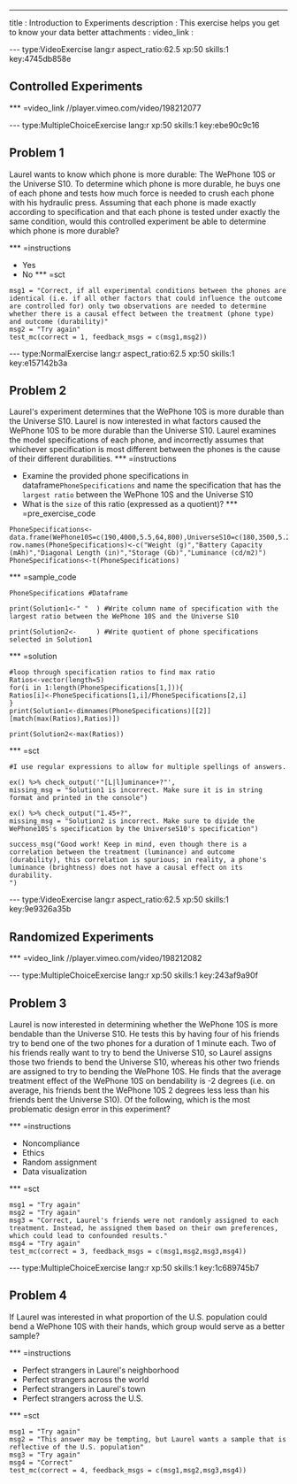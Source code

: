  ---
  title       : Introduction to Experiments
  description : This exercise helps you get to know your data better
  attachments :
  video_link :


--- type:VideoExercise lang:r aspect_ratio:62.5 xp:50 skills:1 key:4745db858e
## Controlled Experiments
*** =video_link
//player.vimeo.com/video/198212077

--- type:MultipleChoiceExercise lang:r xp:50 skills:1 key:ebe90c9c16
## Problem 1
Laurel wants to know which phone is more durable: The WePhone 10S or the Universe S10. To determine which phone is more durable, he buys one of each phone and tests how much force is needed to crush each phone with his hydraulic press. Assuming that each phone is made exactly according to specification and that each phone is tested under exactly the same condition, would this controlled experiment be able to determine which phone is more durable?

*** =instructions
- Yes
- No
*** =sct
```{r}
msg1 = "Correct, if all experimental conditions between the phones are identical (i.e. if all other factors that could influence the outcome are controlled for) only two observations are needed to determine whether there is a causal effect between the treatment (phone type) and outcome (durability)"
msg2 = "Try again"
test_mc(correct = 1, feedback_msgs = c(msg1,msg2))
```

--- type:NormalExercise lang:r aspect_ratio:62.5 xp:50 skills:1 key:e157142b3a
## Problem 2
Laurel's experiment determines that the WePhone 10S is more durable than the Universe S10. Laurel is now interested in what factors caused the WePhone 10S to be more durable than the Universe S10. Laurel examines the model specifications of each phone, and incorrectly assumes that whichever specification is most different between the phones is the cause of their different durabilities.
*** =instructions
- Examine the provided phone specifications in dataframe`PhoneSpecifications` and name the specification that has the `largest ratio` between the WePhone 10S and the Universe S10
- What is the `size` of this ratio (expressed as a quotient)?
*** =pre_exercise_code
```{r}
PhoneSpecifications<-data.frame(WePhone10S=c(190,4000,5.5,64,800),UniverseS10=c(180,3500,5.2,64,550))
row.names(PhoneSpecifications)<-c("Weight (g)","Battery Capacity (mAh)","Diagonal Length (in)","Storage (Gb)","Luminance (cd/m2)")
PhoneSpecifications<-t(PhoneSpecifications)
```
*** =sample_code
```{r}
PhoneSpecifications #Dataframe

print(Solution1<-" "  ) #Write column name of specification with the largest ratio between the WePhone 10S and the Universe S10

print(Solution2<-     ) #Write quotient of phone specifications selected in Solution1

```
*** =solution
```{r}
#loop through specification ratios to find max ratio
Ratios<-vector(length=5)
for(i in 1:length(PhoneSpecifications[1,])){
Ratios[i]<-PhoneSpecifications[1,i]/PhoneSpecifications[2,i]
}
print(Solution1<-dimnames(PhoneSpecifications)[[2]][match(max(Ratios),Ratios)])

print(Solution2<-max(Ratios))

```
*** =sct
```{r}
#I use regular expressions to allow for multiple spellings of answers. 

ex() %>% check_output('"[L|l]uminance+?"',
missing_msg = "Solution1 is incorrect. Make sure it is in string format and printed in the console") 

ex() %>% check_output("1.45+?",
missing_msg = "Solution2 is incorrect. Make sure to divide the WePhone10S's specification by the UniverseS10's specification")

success_msg("Good work! Keep in mind, even though there is a correlation between the treatment (luminance) and outcome (durability), this correlation is spurious; in reality, a phone's luminance (brightness) does not have a causal effect on its durability.
")
```


--- type:VideoExercise lang:r aspect_ratio:62.5 xp:50 skills:1 key:9e9326a35b
## Randomized Experiments
*** =video_link
//player.vimeo.com/video/198212082


--- type:MultipleChoiceExercise lang:r xp:50 skills:1 key:243af9a90f
## Problem 3
Laurel is now interested in determining whether the WePhone 10S is more bendable than the Universe S10. He tests this by having four of his friends try to bend one of the two phones for a duration of 1 minute each. Two of his friends really want to try to bend the Universe S10, so Laurel assigns those two friends to bend the Universe S10, whereas his other two friends are assigned to try to bending the WePhone 10S. He finds that the average treatment effect of the WePhone 10S on bendability is -2 degrees (i.e. on average, his friends bent the WePhone 10S 2 degrees less less than his friends bent the Universe S10). Of the following, which is the most problematic design error in this experiment?


*** =instructions
- Noncompliance
- Ethics
- Random assignment
- Data visualization

*** =sct
```{r}
msg1 = "Try again"
msg2 = "Try again"
msg3 = "Correct, Laurel's friends were not randomly assigned to each treatment. Instead, he assigned them based on their own preferences, which could lead to confounded results."
msg4 = "Try again"
test_mc(correct = 3, feedback_msgs = c(msg1,msg2,msg3,msg4))
```

--- type:MultipleChoiceExercise lang:r xp:50 skills:1 key:1c689745b7
## Problem 4
If Laurel was interested in what proportion of the U.S. population could bend a WePhone 10S with their hands, which group would serve as a better sample?


*** =instructions
- Perfect strangers in Laurel's neighborhood
- Perfect strangers across the world
- Perfect strangers in Laurel's town
- Perfect strangers across the U.S.

*** =sct
```{r}
msg1 = "Try again"
msg2 = "This answer may be tempting, but Laurel wants a sample that is reflective of the U.S. population"
msg3 = "Try again"
msg4 = "Correct"
test_mc(correct = 4, feedback_msgs = c(msg1,msg2,msg3,msg4))
```

